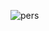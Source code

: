 ![pers](https://user-images.githubusercontent.com/106450848/230913589-0148b176-45d9-44ca-aa9a-5da1fef0938c.png)
